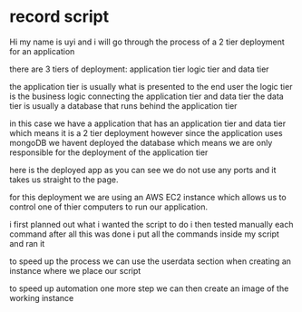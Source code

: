 # record script

Hi my name is uyi and i will go through the process of a 2 tier deployment for an application

there are 3 tiers of deployment:
application tier
logic tier
and data tier

the application tier is usually what is presented to the end user
the logic tier is the business logic connecting the application tier and data tier
the data tier is usually a database that runs behind the application tier

in this case we have a application that has an application tier and data tier which means it is a 2 tier deployment however since the application uses mongoDB we havent deployed the database which means we are only responsible for the deployment of the application tier

here is the deployed app as you can see we do not use any ports and it takes us straight to the page.

for this deployment we are using an AWS EC2 instance which allows us to control one of thier computers to run our application.

i first planned out what i wanted the script to do
i then tested manually each command
after all this was done i put all the commands inside my script and ran it

to speed up the process we can use the userdata section when creating an instance where we place our script

to speed up automation one more step we can then create an image of the working instance

